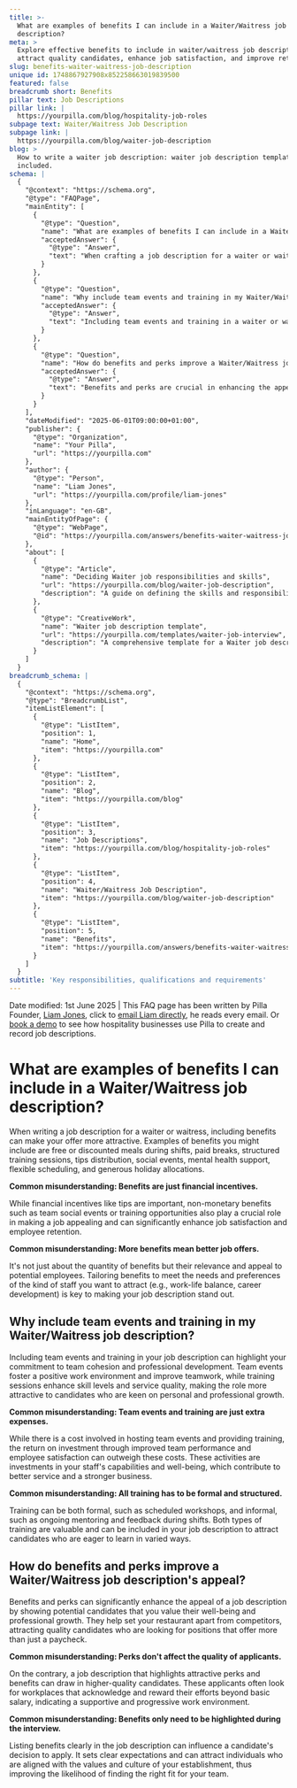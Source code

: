 ```yaml
---
title: >-
  What are examples of benefits I can include in a Waiter/Waitress job
  description?
meta: >
  Explore effective benefits to include in waiter/waitress job descriptions to
  attract quality candidates, enhance job satisfaction, and improve retention.
slug: benefits-waiter-waitress-job-description
unique id: 1748867927908x852258663019839500
featured: false
breadcrumb short: Benefits
pillar text: Job Descriptions
pillar link: |
  https://yourpilla.com/blog/hospitality-job-roles
subpage text: Waiter/Waitress Job Description
subpage link: |
  https://yourpilla.com/blog/waiter-job-description
blog: >
  How to write a waiter job description: waiter job description template
  included.
schema: |
  {
    "@context": "https://schema.org",
    "@type": "FAQPage",
    "mainEntity": [
      {
        "@type": "Question",
        "name": "What are examples of benefits I can include in a Waiter/Waitress job description?",
        "acceptedAnswer": {
          "@type": "Answer",
          "text": "When crafting a job description for a waiter or waitress, consider including various benefits to enhance its attractiveness. Potential benefits may include free or discounted meals during shifts, paid breaks, structured training sessions, equitable tips distribution, social events, mental health support, flexible scheduling, and generous holiday allocations. Including both monetary and non-monetary benefits can improve job satisfaction and employee retention, making the position more appealing."
        }
      },
      {
        "@type": "Question",
        "name": "Why include team events and training in my Waiter/Waitress job description?",
        "acceptedAnswer": {
          "@type": "Answer",
          "text": "Including team events and training in a waiter or waitress job description underscores your dedication to team cohesion and professional development. Team events promote a positive work atmosphere and enhance team collaboration. Training sessions improve skills and service quality, making the role attractive to candidates interested in personal and professional growth. These elements are beneficial investments that strengthen your business by boosting team performance and employee satisfaction."
        }
      },
      {
        "@type": "Question",
        "name": "How do benefits and perks improve a Waiter/Waitress job description's appeal?",
        "acceptedAnswer": {
          "@type": "Answer",
          "text": "Benefits and perks are crucial in enhancing the appeal of a waiter or waitress job description by showing that your restaurant values the well-being and professional growth of its staff. They help differentiate your establishment from competitors, attracting skilled candidates who are in search of more than just a salary. These benefits can motivate higher-quality applicants to join a work environment that supports and rewards their efforts."
        }
      }
    ],
    "dateModified": "2025-06-01T09:00:00+01:00",
    "publisher": {
      "@type": "Organization",
      "name": "Your Pilla",
      "url": "https://yourpilla.com"
    },
    "author": {
      "@type": "Person",
      "name": "Liam Jones",
      "url": "https://yourpilla.com/profile/liam-jones"
    },
    "inLanguage": "en-GB",
    "mainEntityOfPage": {
      "@type": "WebPage",
      "@id": "https://yourpilla.com/answers/benefits-waiter-waitress-job-description"
    },
    "about": [
      {
        "@type": "Article",
        "name": "Deciding Waiter job responsibilities and skills",
        "url": "https://yourpilla.com/blog/waiter-job-description",
        "description": "A guide on defining the skills and responsibilities required for a Waiter to ensure an effective job description and successful hiring."
      },
      {
        "@type": "CreativeWork",
        "name": "Waiter job description template",
        "url": "https://yourpilla.com/templates/waiter-job-interview",
        "description": "A comprehensive template for a Waiter job description to help employers create detailed and attractive job offers."
      }
    ]
  }
breadcrumb_schema: |
  {
    "@context": "https://schema.org",
    "@type": "BreadcrumbList",
    "itemListElement": [
      {
        "@type": "ListItem",
        "position": 1,
        "name": "Home",
        "item": "https://yourpilla.com"
      },
      {
        "@type": "ListItem",
        "position": 2,
        "name": "Blog",
        "item": "https://yourpilla.com/blog"
      },
      {
        "@type": "ListItem",
        "position": 3,
        "name": "Job Descriptions",
        "item": "https://yourpilla.com/blog/hospitality-job-roles"
      },
      {
        "@type": "ListItem",
        "position": 4,
        "name": "Waiter/Waitress Job Description",
        "item": "https://yourpilla.com/blog/waiter-job-description"
      },
      {
        "@type": "ListItem",
        "position": 5,
        "name": "Benefits",
        "item": "https://yourpilla.com/answers/benefits-waiter-waitress-job-description"
      }
    ]
  }
subtitle: 'Key responsibilities, qualifications and requirements'
---
```


Date modified: 1st June 2025 | This FAQ page has been written by Pilla Founder, [Liam Jones](https://yourpilla.com/profile/liam-jones), click to [email Liam directly](https://mailto:liam@yourpilla.com), he reads every email. Or [book a demo](https://calendly.com/pilla/demo) to see how hospitality businesses use Pilla to create and record job descriptions.

# What are examples of benefits I can include in a Waiter/Waitress job description?

When writing a job description for a waiter or waitress, including benefits can make your offer more attractive. Examples of benefits you might include are free or discounted meals during shifts, paid breaks, structured training sessions, tips distribution, social events, mental health support, flexible scheduling, and generous holiday allocations.

**Common misunderstanding: Benefits are just financial incentives.**

While financial incentives like tips are important, non-monetary benefits such as team social events or training opportunities also play a crucial role in making a job appealing and can significantly enhance job satisfaction and employee retention.

**Common misunderstanding: More benefits mean better job offers.**

It's not just about the quantity of benefits but their relevance and appeal to potential employees. Tailoring benefits to meet the needs and preferences of the kind of staff you want to attract (e.g., work-life balance, career development) is key to making your job description stand out.

## Why include team events and training in my Waiter/Waitress job description?

Including team events and training in your job description can highlight your commitment to team cohesion and professional development. Team events foster a positive work environment and improve teamwork, while training sessions enhance skill levels and service quality, making the role more attractive to candidates who are keen on personal and professional growth.

**Common misunderstanding: Team events and training are just extra expenses.**

While there is a cost involved in hosting team events and providing training, the return on investment through improved team performance and employee satisfaction can outweigh these costs. These activities are investments in your staff's capabilities and well-being, which contribute to better service and a stronger business.

**Common misunderstanding: All training has to be formal and structured.**

Training can be both formal, such as scheduled workshops, and informal, such as ongoing mentoring and feedback during shifts. Both types of training are valuable and can be included in your job description to attract candidates who are eager to learn in varied ways.

## How do benefits and perks improve a Waiter/Waitress job description's appeal?

Benefits and perks can significantly enhance the appeal of a job description by showing potential candidates that you value their well-being and professional growth. They help set your restaurant apart from competitors, attracting quality candidates who are looking for positions that offer more than just a paycheck.

**Common misunderstanding: Perks don't affect the quality of applicants.**

On the contrary, a job description that highlights attractive perks and benefits can draw in higher-quality candidates. These applicants often look for workplaces that acknowledge and reward their efforts beyond basic salary, indicating a supportive and progressive work environment.

**Common misunderstanding: Benefits only need to be highlighted during the interview.**

Listing benefits clearly in the job description can influence a candidate's decision to apply. It sets clear expectations and can attract individuals who are aligned with the values and culture of your establishment, thus improving the likelihood of finding the right fit for your team.

